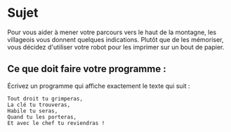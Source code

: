 # Sujet

Pour vous aider à mener votre parcours vers le haut de la montagne, les villageois vous donnent quelques indications. Plutôt que de les mémoriser, vous décidez d'utiliser votre robot pour les imprimer sur un bout de papier.

## Ce que doit faire votre programme :
Écrivez un programme qui affiche exactement le texte qui suit :

```
Tout droit tu grimperas,
La clé tu trouveras,
Habile tu seras,
Quand tu les porteras,
Et avec le chef tu reviendras !
```